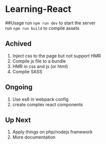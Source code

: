 # Learning-React

##Usage
run `npm run dev` to start the server  
run `npm run build` to compile assets  

## Achived
1. Inject css to the page but not support HMR  
2. Compile js file to a bundle  
3. HMR in css and js (or html)  
4. Complie SASS  

## Ongoing
1. Use es6 in webpack config  
2. create complex react components  

## Up Next
1. Apply things on php/nodejs framework  
2. More documentation  

